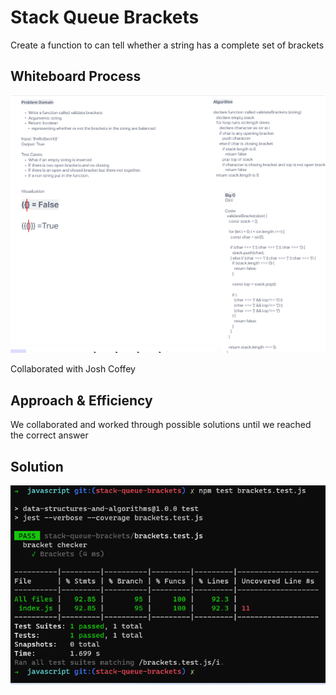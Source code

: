 # Stack Queue Brackets

Create a function to can tell whether a string has a complete set of brackets

## Whiteboard Process

![Whiteboard](../assets/white-13.png)

 Collaborated  with Josh Coffey

## Approach & Efficiency

We collaborated and worked through possible solutions until we reached the correct answer

## Solution

![Tests](../assets/codetest13.png)
